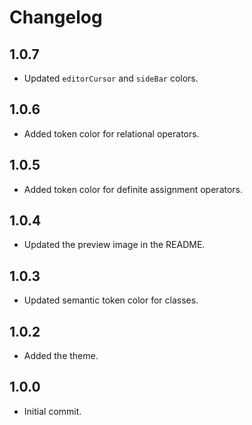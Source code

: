 # Changelog

## 1.0.7

- Updated `editorCursor` and `sideBar` colors.

## 1.0.6

- Added token color for relational operators.

## 1.0.5

- Added token color for definite assignment operators.

## 1.0.4

- Updated the preview image in the README.

## 1.0.3

- Updated semantic token color for classes.

## 1.0.2

- Added the theme.

## 1.0.0

- Initial commit.
